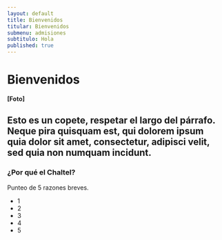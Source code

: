 ```yaml
---
layout: default
title: Bienvenidos
titular: Bienvenidos
submenu: admisiones
subtitulo: Hola
published: true
---
```


# Bienvenidos
 
**[Foto]**

## Esto es un copete, respetar el largo del párrafo. Neque pira quisquam est, qui dolorem ipsum quia dolor sit amet, consectetur, adipisci velit, sed quia non numquam incidunt.

### ¿Por qué el Chaltel?

Punteo de 5 razones breves.

- 1
- 2
- 3
- 4
- 5 
